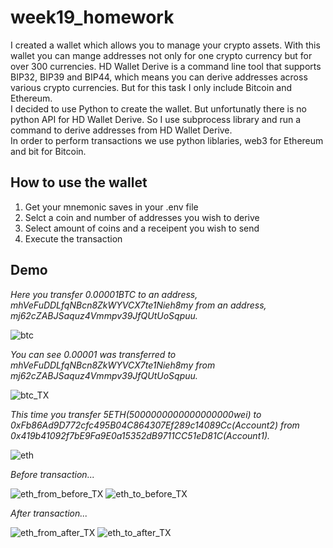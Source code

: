 # week19_homework

I created a wallet which allows you to manage your crypto assets. With this wallet you can mange addresses not only for one crypto currency but for over 300 currencies. HD Wallet Derive is a command line tool that supports BIP32, BIP39 and BIP44, which means you can derive addresses across various crypto currencies. But for this task I only include Bitcoin and Ethereum.</br> 
I decided to use Python to create the wallet.  But unfortunatly there is no python API for HD Wallet Derive. So I use subprocess library and run a command to derive addresses from HD Wallet Derive. </br>
In order to perform transactions we use python liblaries, web3 for Ethereum and bit for Bitcoin.  

## How to use the wallet
1. Get your mnemonic saves in your .env file
2. Selct a coin and number of addresses you wish to derive
3. Select amount of coins and a receipent you wish to send
4. Execute the transaction

## Demo
*Here you transfer 0.00001BTC to an address, mhVeFuDDLfqNBcn8ZkWYVCX7te1Nieh8my from an address, mj62cZABJSaquz4Vmmpv39JfQUtUoSqpuu.*


![btc](/week19_home_work/bit_testnet_transaction_jupyter.png)


*You can see 0.00001 was transferred to mhVeFuDDLfqNBcn8ZkWYVCX7te1Nieh8my from mj62cZABJSaquz4Vmmpv39JfQUtUoSqpuu.*


![btc_TX](/week19_home_work/bit_testnet_transaction.png)


*This time you transfer 5ETH(5000000000000000000wei) to 0xFb86Ad9D772cfc495B04C864307Ef289c14089Cc(Account2) from 0x419b41092f7bE9Fa9E0a15352dB9711CC51eD81C(Account1).*


![eth](/week19_home_work/eth_transaction_jupyter.png)


*Before transaction...*


![eth_from_before_TX](/week19_home_work/eth_from_before.png)
![eth_to_before_TX](week19_home_work/eth_to_before.png)


*After transaction...*


![eth_from_after_TX](/week19_home_work/eth_from_after.png)
![eth_to_after_TX](week19_home_work/eth_to_after.png)


